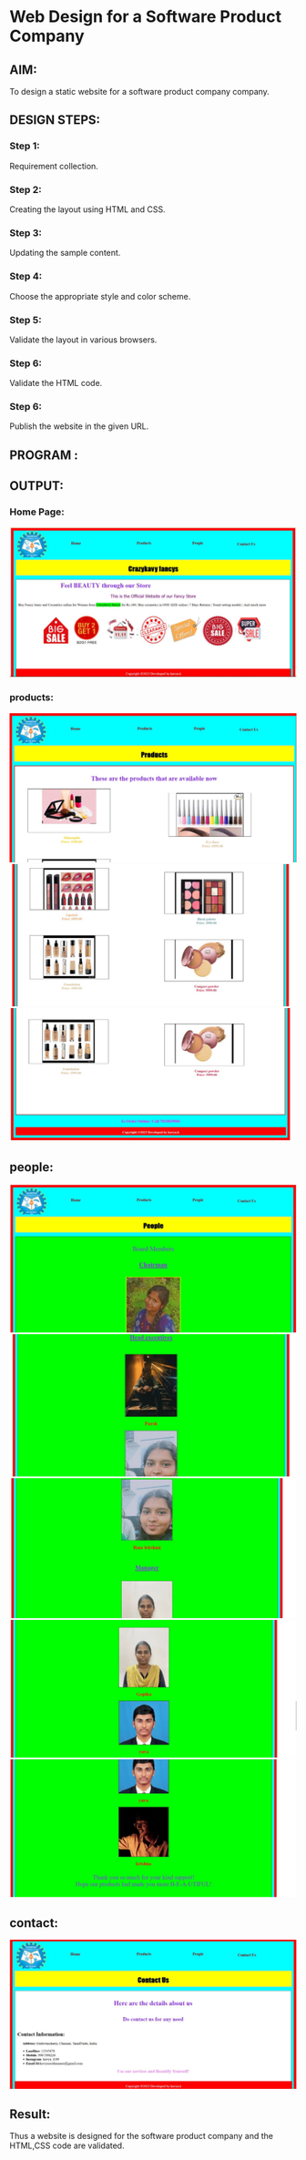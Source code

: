 # Web Design for a Software Product Company

## AIM:

To design a static website for a software product company company.

## DESIGN STEPS:

### Step 1:

Requirement collection.

### Step 2:

Creating the layout using HTML and CSS.

### Step 3:

Updating the sample content.

### Step 4:

Choose the appropriate style and color scheme.

### Step 5:

Validate the layout in various browsers.

### Step 6:

Validate the HTML code.

### Step 6:

Publish the website in the given URL.

## PROGRAM :

## OUTPUT:

### Home Page:
![](home.png)
### products:
![](pro1.png)
![](pro2.png)
![](pro3.png)
## people:
![](p1.png)
![](p2.png)
![](p3.png)
![](p4.png)
![](p5.png)
## contact:
![](con.png)
## Result:

Thus a website is designed for the software product company and the HTML,CSS code are validated.
